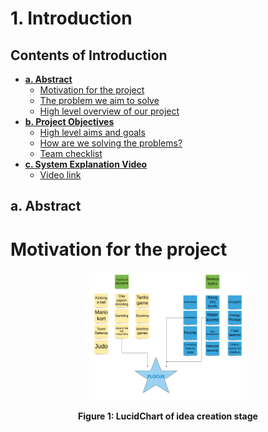 # 1. Introduction

## Contents of Introduction
- [**a. Abstract**](#a.-Abstract)
  - [Motivation for the project](#Motivation-for-the-project)
  - [The problem we aim to solve](#The-problem-we-aim-to-solve)
  - [High level overview of our project](#High-level-overview-of-our-project)
- [**b. Project Objectives**](#b.-Project-Objectives)
  - [High level aims and goals](#High-level-aims-and-goals)
  - [How are we solving the problems?](#How-are-we-solving-the-problems?)
  - [Team checklist](#Team-checklist)
- [**c. System Explanation Video**](#c.-System-Explanation-Video)
  - [Video link](#Video-link)

## a. Abstract

# Motivation for the project

<p align="center">
<img src="./report/Images/Introduction_Section/LucidOfIdeas.png" width=50%>
<b><p align= "center">Figure 1: LucidChart of idea creation stage</p></b>

